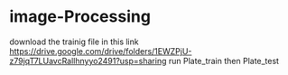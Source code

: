 # image-Processing
download the trainig file in this link https://drive.google.com/drive/folders/1EWZPjU-z79jqT7LUavcRallhnyyo2491?usp=sharing
run Plate_train then Plate_test
